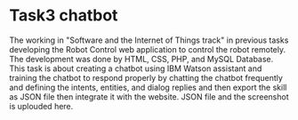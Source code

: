 # Task3 chatbot
The working in "Software and the Internet of Things track" in previous tasks developing the Robot Control web application to control the robot remotely. The development was done by HTML, CSS, PHP, and MySQL Database. This task is about creating a chatbot using IBM Watson assistant and training the chatbot to respond properly by chatting the chatbot frequently and defining the intents, entities, and dialog replies and then export the skill as JSON file then integrate it with the website. JSON file and the screenshot is uplouded here.
